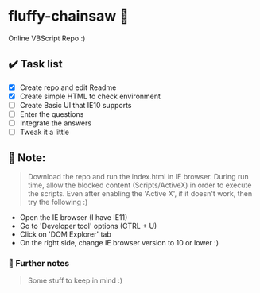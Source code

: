 # fluffy-chainsaw :see_no_evil: 
Online VBScript Repo :)

## :heavy_check_mark: Task list  

- [x] Create repo and edit Readme
- [x] Create simple HTML to check environment
- [ ] Create Basic UI that IE10 supports
- [ ] Enter the questions
- [ ] Integrate the answers
- [ ] Tweak it a little

## :pushpin: Note: 
> Download the repo and run the index.html in IE browser.
During run time, allow the blocked content (Scripts/ActiveX) in order to execute the scripts. Even after enabling the 'Active X', if it doesn't work, then try the following :)

* Open the IE browser (I have IE11)
* Go to 'Developer tool' options (CTRL + U)
* Click on 'DOM Explorer' tab
* On the right side, change IE browser version to 10 or lower :)

### :paperclip: Further notes 
> Some stuff to keep in mind :)
